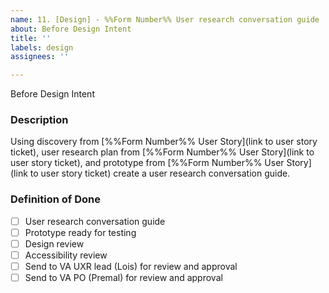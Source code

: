 ```yaml
---
name: 11. [Design] - %%Form Number%% User research conversation guide
about: Before Design Intent
title: ''
labels: design
assignees: ''

---
```


Before Design Intent
### **Description**
Using discovery from [%%Form Number%% User Story](link to user story ticket), user research plan from [%%Form Number%% User Story](link to user story ticket), and prototype from [%%Form Number%% User Story](link to user story ticket) create a user research conversation guide.

### **Definition of Done**
- [ ] User research conversation guide
- [ ] Prototype ready for testing
- [ ] Design review
- [ ] Accessibility review
- [ ] Send to VA UXR lead (Lois) for review and approval
- [ ] Send to VA PO (Premal) for review and approval

